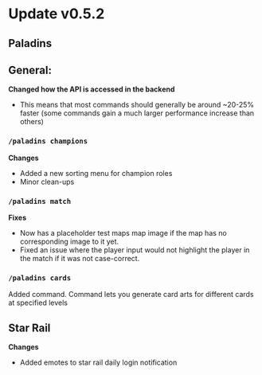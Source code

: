 # Update v0.5.2
## Paladins
## General:
**Changed how the API is accessed in the backend**
- This means that most commands should generally be around ~20-25% faster (some commands gain a much larger performance increase than others)

### `/paladins champions`
**Changes**
- Added a new sorting menu for champion roles
- Minor clean-ups

### `/paladins match`
**Fixes**
- Now has a placeholder test maps map image if the map has no corresponding image to it yet.
- Fixed an issue where the player input would not highlight the player in the match if it was not case-correct.

### `/paladins cards`
Added command.
Command lets you generate card arts for different cards at specified levels

## Star Rail
**Changes**
- Added emotes to star rail daily login notification